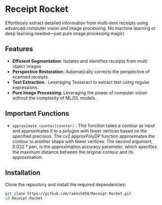 # Receipt Rocket


Effortlessly extract detailed information from multi-item receipts using advanced computer vision and image processing. No machine learning or deep learning needed—just pure image processing magic!

## Features

- **Efficient Segmentation**: Isolates and identifies receipts from multi object images
- **Perspective Restoration**: Automatically corrects the perspective of scanned receipts.
- **Text Extraction** : Leveraging Tesseract to extract text using regular expressions.
- **Pure Image Processing**: Leveraging the power of computer vision without the complexity of ML/DL models.

## Important Functions
* `approximate_counter(counter)` : This function takes a contour as input and approximates it to a polygon with fewer vertices based on the specified precision. The cv2.approxPolyDP function approximates the contour to another shape with fewer vertices. The second argument, 0.032 * peri, is the approximation accuracy parameter, which specifies the maximum distance between the original contour and its approximation.

## Installation

Clone the repository and install the required dependencies:

```bash
git clone https://github.com/rakesh018/Receipt-Rocket.git
cd Receipt-Rocket
